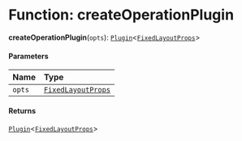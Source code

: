 # Function: createOperationPlugin

**createOperationPlugin**(`opts`): [`Plugin`](/auto-docs/fixed-layout-editor/variables/Plugin-1.md)<[`FixedLayoutProps`](/auto-docs/fixed-layout-editor/interfaces/FixedLayoutProps-1.md)>

#### Parameters

| Name | Type |
| :------ | :------ |
| `opts` | [`FixedLayoutProps`](/auto-docs/fixed-layout-editor/interfaces/FixedLayoutProps-1.md) |

#### Returns

[`Plugin`](/auto-docs/fixed-layout-editor/variables/Plugin-1.md)<[`FixedLayoutProps`](/auto-docs/fixed-layout-editor/interfaces/FixedLayoutProps-1.md)>
